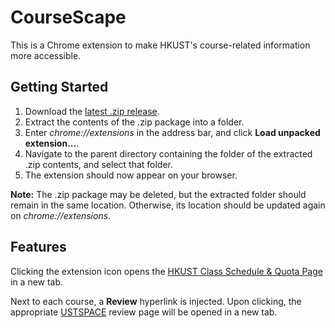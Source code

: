# CourseScape
This is a Chrome extension to make HKUST's course-related information more accessible.

## Getting Started
1.  Download the [latest .zip release](https://github.com/MiG98789/coursescape/releases).
2.  Extract the contents of the .zip package into a folder.
3.  Enter *chrome://extensions* in the address bar, and click **Load unpacked extension...**.
4.  Navigate to the parent directory containing the folder of the extracted .zip contents, and select that folder.
5.  The extension should now appear on your browser.

**Note:** The .zip package may be deleted, but the extracted folder should remain in the same location. Otherwise, its location should be updated again on *chrome://extensions*.

## Features
Clicking the extension icon opens the [HKUST Class Schedule & Quota Page](https://w5.ab.ust.hk/wcq/cgi-bin/1710/) in a new tab. 

Next to each course, a **Review** hyperlink is injected. Upon clicking, the appropriate [USTSPACE](https://ust.space/) review page will be opened in a new tab.
